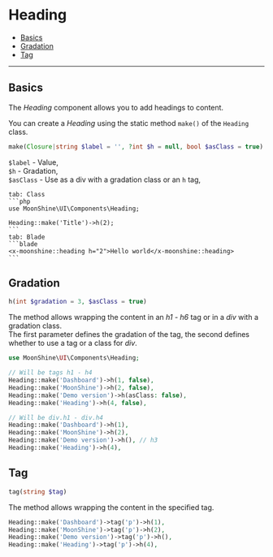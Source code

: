 # Heading

- [Basics](#basics)
- [Gradation](#gradation)
- [Tag](#custom-tag)

---

<a name="basics"></a>
## Basics

The *Heading* component allows you to add headings to content.

You can create a *Heading* using the static method `make()` of the `Heading` class.

```php
make(Closure|string $label = '', ?int $h = null, bool $asClass = true)
```

`$label` - Value,  
`$h` - Gradation,  
`$asClass` - Use as a div with a gradation class or an `h` tag,

~~~tabs
tab: Class
```php
use MoonShine\UI\Components\Heading;

Heading::make('Title')->h(2);
```
tab: Blade
```blade
<x-moonshine::heading h="2">Hello world</x-moonshine::heading>
```
~~~

<a name="gradation"></a>
## Gradation

```php
h(int $gradation = 3, $asClass = true)
```

The method allows wrapping the content in an *h1 - h6* tag or in a *div* with a gradation class.  
The first parameter defines the gradation of the tag, the second defines whether to use a tag or a class for *div*.

```php
use MoonShine\UI\Components\Heading;

// Will be tags h1 - h4
Heading::make('Dashboard')->h(1, false),
Heading::make('MoonShine')->h(2, false),
Heading::make('Demo version')->h(asClass: false),
Heading::make('Heading')->h(4, false),

// Will be div.h1 - div.h4
Heading::make('Dashboard')->h(1),
Heading::make('MoonShine')->h(2),
Heading::make('Demo version')->h(), // h3
Heading::make('Heading')->h(4),
```

<a name="custom-tag"></a>
## Tag

```php
tag(string $tag)
```

The method allows wrapping the content in the specified tag.

```php
Heading::make('Dashboard')->tag('p')->h(1),
Heading::make('MoonShine')->tag('p')->h(2),
Heading::make('Demo version')->tag('p')->h(),
Heading::make('Heading')->tag('p')->h(4),
```